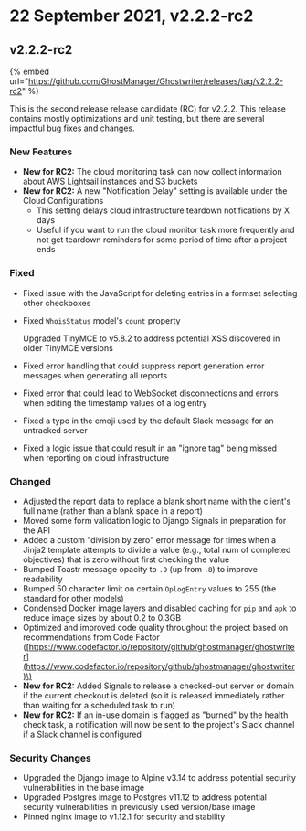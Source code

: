 # 22 September 2021, v2.2.2-rc2

## v2.2.2-rc2

{% embed url="https://github.com/GhostManager/Ghostwriter/releases/tag/v2.2.2-rc2" %}

This is the second release release candidate \(RC\) for v2.2.2. This release contains mostly optimizations and unit testing, but there are several impactful bug fixes and changes.

### New Features

* **New for RC2:** The cloud monitoring task can now collect information about AWS Lightsail instances and S3 buckets
* **New for RC2:** A new "Notification Delay" setting is available under the Cloud Configurations
  * This setting delays cloud infrastructure teardown notifications by X days
  * Useful if you want to run the cloud monitor task more frequently and not get teardown reminders for some period of time after a project ends

### Fixed

* Fixed issue with the JavaScript for deleting entries in a formset selecting other checkboxes
* Fixed `WhoisStatus` model's `count` property

  Upgraded TinyMCE to v5.8.2 to address potential XSS discovered in older TinyMCE versions

* Fixed error handling that could suppress report generation error messages when generating all reports
* Fixed error that could lead to WebSocket disconnections and errors when editing the timestamp values of a log entry
* Fixed a typo in the emoji used by the default Slack message for an untracked server
* Fixed a logic issue that could result in an "ignore tag" being missed when reporting on cloud infrastructure

### Changed

* Adjusted the report data to replace a blank short name with the client's full name \(rather than a blank space in a report\)
* Moved some form validation logic to Django Signals in preparation for the API
* Added a custom "division by zero" error message for times when a Jinja2 template attempts to divide a value \(e.g., total num of completed objectives\) that is zero without first checking the value
* Bumped Toastr message opacity to `.9` \(up from `.8`\) to improve readability
* Bumped 50 character limit on certain `OplogEntry` values to 255 \(the standard for other models\)
* Condensed Docker image layers and disabled caching for `pip` and `apk` to reduce image sizes by about 0.2 to 0.3GB
* Optimized and improved code quality throughout the project based on recommendations from Code Factor \([https://www.codefactor.io/repository/github/ghostmanager/ghostwriter](https://www.codefactor.io/repository/github/ghostmanager/ghostwriter)\)
* **New for RC2:** Added Signals to release a checked-out server or domain if the current checkout is deleted \(so it is released immediately rather than waiting for a scheduled task to run\)
* **New for RC2:** If an in-use domain is flagged as "burned" by the health check task, a notification will now be sent to the project's Slack channel if a Slack channel is configured

### Security Changes

* Upgraded the Django image to Alpine v3.14 to address potential security vulnerabilities in the base image
* Upgraded Postgres image to Postgres v11.12 to address potential security vulnerabilities in previously used version/base image
* Pinned nginx image to v1.12.1 for security and stability

